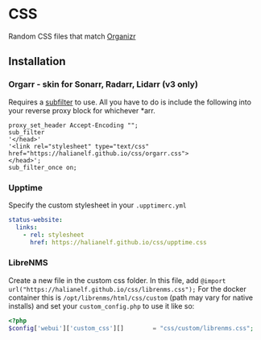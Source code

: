 # CSS

Random CSS files that match [Organizr](https://github.com/causefx/Organizr/)

## Installation

### Orgarr - skin for Sonarr, Radarr, Lidarr (v3 only)
Requires a [subfilter](http://nginx.org/en/docs/http/ngx_http_sub_module.html) to use. All you have to do is include 
the following into your reverse proxy block for whichever *arr.
```nginx
proxy_set_header Accept-Encoding "";
sub_filter
'</head>'
'<link rel="stylesheet" type="text/css" href="https://halianelf.github.io/css/orgarr.css">
</head>';
sub_filter_once on;
```

### Upptime
Specify the custom stylesheet in your `.upptimerc.yml`
```yaml
status-website:
  links:
    - rel: stylesheet
      href: https://halianelf.github.io/css/upptime.css
```

### LibreNMS
Create a new file in the custom css folder. In this file, add `@import url("https://halianelf.github.io/css/librenms.css");` 
For the docker container this is `/opt/librenms/html/css/custom`  (path may vary for native installs) and set your 
`custom_config.php` to use it like so:
```php
<?php
$config['webui']['custom_css'][]        = "css/custom/librenms.css";
```